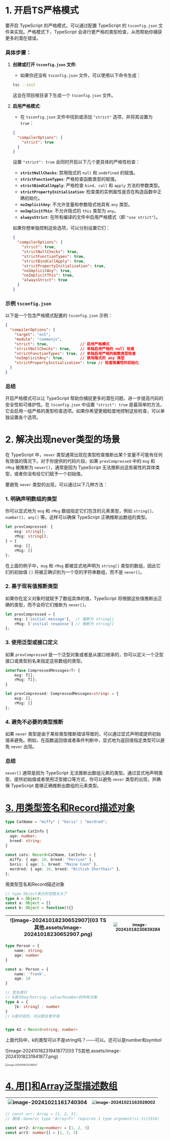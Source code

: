 # 1. 开启TS严格模式

要开启 TypeScript 的严格模式，可以通过配置 TypeScript 的 `tsconfig.json` 文件来实现。严格模式下，TypeScript 会进行更严格的类型检查，从而帮助你捕获更多的潜在错误。

### 具体步骤：

1. **创建或打开 `tsconfig.json` 文件**:
   - 如果你还没有 `tsconfig.json` 文件，可以使用以下命令生成：

   ```bash
   tsc --init
   ```

   这会在项目根目录下生成一个 `tsconfig.json` 文件。

2. **启用严格模式**:
   - 在 `tsconfig.json` 文件中找到或添加 `"strict"` 选项，并将其设置为 `true`：

   ```json
   {
     "compilerOptions": {
       "strict": true
     }
   }
   ```

   设置 `"strict": true` 会同时开启以下几个更具体的严格性检查：

   - **`strictNullChecks`**: 禁用隐式的 `null` 和 `undefined` 的赋值。
   - **`strictFunctionTypes`**: 严格检查函数类型的赋值。
   - **`strictBindCallApply`**: 严格检查 `bind`、`call` 和 `apply` 方法的参数类型。
   - **`strictPropertyInitialization`**: 检查类的实例属性是否在构造函数中正确初始化。
   - **`noImplicitAny`**: 不允许变量和参数隐式地具有 `any` 类型。
   - **`noImplicitThis`**: 不允许隐式的 `this` 类型为 `any`。
   - **`alwaysStrict`**: 在所有编译的文件中启用严格模式（即 `"use strict"`）。

   如果你想单独控制这些选项，可以分别设置它们：

   ```json
   {
     "compilerOptions": {
       "strict": true,
       "strictNullChecks": true,
       "strictFunctionTypes": true,
       "strictBindCallApply": true,
       "strictPropertyInitialization": true,
       "noImplicitAny": true,
       "noImplicitThis": true,
       "alwaysStrict": true
     }
   }
   ```

### 示例 `tsconfig.json`

以下是一个包含严格模式配置的 `tsconfig.json` 示例：

```json
{
  "compilerOptions": {
    "target": "es5",
    "module": "commonjs",
    "strict": true,              // 启用严格模式
    "strictNullChecks": true,    // 单独启用严格的 null 检查
    "strictFunctionTypes": true, // 单独启用严格的函数类型检查
    "noImplicitAny": true,       // 禁用隐式的 any 类型
    "strictPropertyInitialization": true // 检查类属性的初始化
  }
}
```

### 总结
开启严格模式可以让 TypeScript 帮助你捕捉更多的潜在问题，进一步提高代码的安全性和可维护性。在 `tsconfig.json` 中设置 `"strict": true` 是最简单的方法，它会启用一组严格的类型检查选项。如果你希望更细粒度地控制这些检查，可以单独设置各个选项。

# 2. 解决出现never类型的场景

在 TypeScript 中，`never` 类型通常出现在类型检查推断出某个变量不可能有任何有效值的情况下。对于你提供的代码片段，如果 `prevCompressed` 中的 `msg` 和 `rMsg` 被推断为 `never[]`，通常是因为 TypeScript 无法推断出这些属性的具体类型，或者你没有给它们赋予一个初始值。

要避免 `never` 类型的出现，可以通过以下几种方法：

### 1. 明确声明数组的类型

你可以显式地为 `msg` 和 `rMsg` 数组指定它们包含的元素类型，例如 `string[]`、`number[]`、`any[]` 等。这样可以确保 TypeScript 正确推断出数组的类型。

```typescript
let prevCompressed: {
    msg: string[];
    rMsg: string[];
} = {
    msg: [],
    rMsg: []
};
```

在上面的例子中，`msg` 和 `rMsg` 都被显式地声明为 `string[]` 类型的数组，因此它们的初始值 `[]` 将被正确识别为一个空的字符串数组，而不是 `never[]`。

### 2. 基于现有值推断类型

如果你在定义对象时就赋予了数组具体的值，TypeScript 将根据这些值推断出正确的类型，而不会将它们推断为 `never[]`。

```typescript
let prevCompressed = {
    msg: ['initial message'],  // 推断为 string[]
    rMsg: ['initial response'] // 推断为 string[]
};
```

### 3. 使用泛型或接口定义

如果 `prevCompressed` 是一个泛型对象或者是从接口继承的，你可以定义一个泛型接口或类型别名来指定这些数组的类型。

```typescript
interface CompressedMessages<T> {
    msg: T[];
    rMsg: T[];
}

let prevCompressed: CompressedMessages<string> = {
    msg: [],
    rMsg: []
};
```

### 4. 避免不必要的类型推断

如果 `never` 类型是由于某些类型推断错误导致的，可以通过显式声明或提供初始值来避免。例如，在函数返回值或者条件判断中，显式地为返回值指定类型可以避免 `never` 出现。

### 总结

`never[]` 通常是因为 TypeScript 无法推断出数组元素的类型。通过显式地声明类型、提供初始值或者使用泛型接口等方式，你可以避免 `never` 类型的出现，并确保 TypeScript 能够正确推断出数组的元素类型。

# [3. 用类型签名和Record描述对象](https://www.bilibili.com/video/BV1aa411P7Zk/?spm_id_from=333.337.search-card.all.click&vd_source=a7089a0e007e4167b4a61ef53acc6f7e)

```ts
type CatName = "miffy" | "boris" | "mordred";
 
interface CatInfo {
  age: number;
  breed: string;
}
 
const cats: Record<CatName, CatInfo> = {
  miffy: { age: 10, breed: "Persian" },
  boris: { age: 5, breed: "Maine Coon" },
  mordred: { age: 16, breed: "British Shorthair" },
};
```

用类型签名和Record描述对象

```typescript
// type Object表示的范围太大了
type A = Object;
const a: Object = []
const b: Object = function(){}
```



| ![image-20241018230652907](03 TS其他.assets/image-20241018230652907.png) | <img src="03 TS其他.assets/image-20241018230839284.png" alt="image-20241018230839284" style="zoom:80%;" /> |
| ------------------------------------------------------------ | ------------------------------------------------------------ |



```typescript
type Person = {
    name: string;
    age: number
}

const a: Person = {
    name: 'frank',
    age: 18
}
```



```typescript
// 签名索引
// A表示key为string，value为number的所有对象
type A = {
    [k: string] : number
}
// k是可变的，可以取任意字母


type A2 = Record<string, number>
```

上面代码中，k的类型可以不是string吗？——可以。还可以是number和symbol

![image-20241018231941877](03 TS其他.assets/image-20241018231941877.png)



<img src="03 TS其他.assets/image-20241018232246027.png" alt="image-20241018232246027" style="zoom:50%;" />

# [4. 用[]和Array泛型描述数组](https://www.bilibili.com/video/BV1qG411t7B8?spm_id_from=333.788.videopod.sections&vd_source=a7089a0e007e4167b4a61ef53acc6f7e)

| <img src="03 TS其他.assets/image-20241021161740304.png" alt="image-20241021161740304"  /> | <img src="03 TS其他.assets/image-20241021162028002.png" alt="image-20241021162028002" style="zoom:80%;" /> |
| ------------------------------------------------------------ | ------------------------------------------------------------ |

```typescript
// const arr: Array = [1, 2, 3];
// 报错：Generic type 'Array<T>' requires 1 type argument(s).ts(2314)

const arr2: Array<number> = [1, 2, 3]
const arr3: number[] = [1, 2, 3]
```































